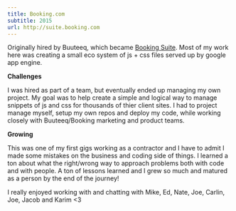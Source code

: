 ```yaml
---
title: Booking.com
subtitle: 2015
url: http://suite.booking.com
---
```


Originally hired by Buuteeq, which became [Booking Suite](http://suite.booking.com). Most of my work here was creating a small eco system of js + css files served up by google app engine. 

<b>Challenges</b>
<p>
I was hired as part of a team, but eventually ended up managing my own project. My goal was to help create a simple and logical way to manage snippets of js and css for thousands of thier client sites. I had to project manage myself, setup my own repos and deploy my code, while working closely with Buuteeq/Booking marketing and product teams.
</p>

<b>Growing</b>
<p>
This was one of my first gigs working as a contractor and I have to admit I made some mistakes on the business and coding side of things. I learned a ton about what the right/wrong way to approach problems both with code and with people. A  ton of lessons learned and I grew so much and matured as a person by the end of the journey!
</p>

<p>
I really enjoyed working with and chatting with Mike, Ed, Nate, Joe, Carlin, Joe, Jacob and Karim <3
</p>